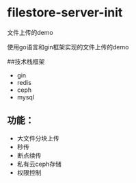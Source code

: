 # filestore-server-init
文件上传的demo

使用go语言和gin框架实现的文件上传的demo

##技术栈框架
- gin
- redis
- ceph
- mysql

## 功能：
- 大文件分块上传
- 秒传
- 断点续传
- 私有云ceph存储
- 权限控制
